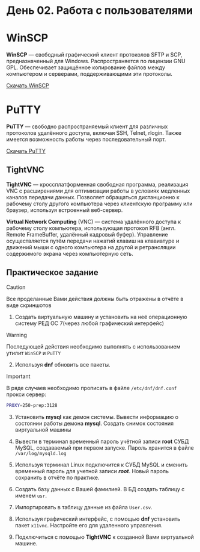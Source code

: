 # День 02. Работа с пользователями

# WinSCP 
**WinSCP** — свободный графический клиент протоколов SFTP и SCP, предназначенный для Windows. Распространяется по лицензии GNU GPL. Обеспечивает защищённое копирование файлов между компьютером и серверами, поддерживающими эти протоколы.

[Скачать WinSCP](https://winscp.net/eng/download.php)


# PuTTY  
**PuTTY** — свободно распространяемый клиент для различных протоколов удалённого доступа, включая SSH, Telnet, rlogin. Также имеется возможность работы через последовательный порт.

[Скачать PuTTY](https://www.chiark.greenend.org.uk/~sgtatham/putty/latest.html)


## TightVNC 
**TightVNC** — кроссплатформенная свободная программа, реализация VNC с расширениями для оптимизации работы в условиях медленных каналов передачи данных. Позволяет обращаться дистанционно к рабочему столу другого компьютера через клиентскую программу или браузер, используя встроенный веб-сервер. 

**Virtual Network Computing** (VNC) — система удалённого доступа к рабочему столу компьютера, использующая протокол RFB (англ. Remote FrameBuffer, удалённый кадровый буфер). Управление осуществляется путём передачи нажатий клавиш на клавиатуре и движений мыши с одного компьютера на другой и ретрансляции содержимого экрана через компьютерную сеть.





## Практическое задание
>[!CAUTION]
> Все проделанные Вами действия должны быть отражены в отчёте в виде скриншотов

1. Создать виртуальную машину и установить на неё операционную систему РЕД ОС 7(через любой графический интерфейс)

>[!WARNING]
> Последующей действия необходимо выполнять с использованием утилит `WinSCP` и `PuTTY`

2. Используя **dnf** обновить все пакеты. 

>[!IMPORTANT]
> В ряде случаев необходимо прописать в файле `/etc/dnf/dnf.conf` прокси сервер:
> ```bash
>PROXY=250-prep:3128
>```

3. Установить **mysql** как демон системы. Вывести информацию о состоянии работы демона **mysql**. Создать снимок состояния виртуальной машины

4. Вывести в терминал временный пароль учётной записи **root** СУБД MySQL, создаваемый при первом запуске. Пароль хранится в файле `/var/log/mysqld.log`

5. Используя терминал Linux подключится к СУБД MySQL и сменить временный пароль для учетной записи ***root***. Новый пароль сохранить в отчёте по практике. 

6. Создать базу данных с Вашей фамилией. В БД создать таблицу с именем `usr`.

7. Импортировать в таблицу данные из файла `User.csv`. 

8. Используя графический интерфейс, с помощью **dnf** установить пакет `x11vnc`. Настройте его для удаленного управления.

9. Подключиться с помощью **TightVNC** к созданной Вами виртуальной машине. 


